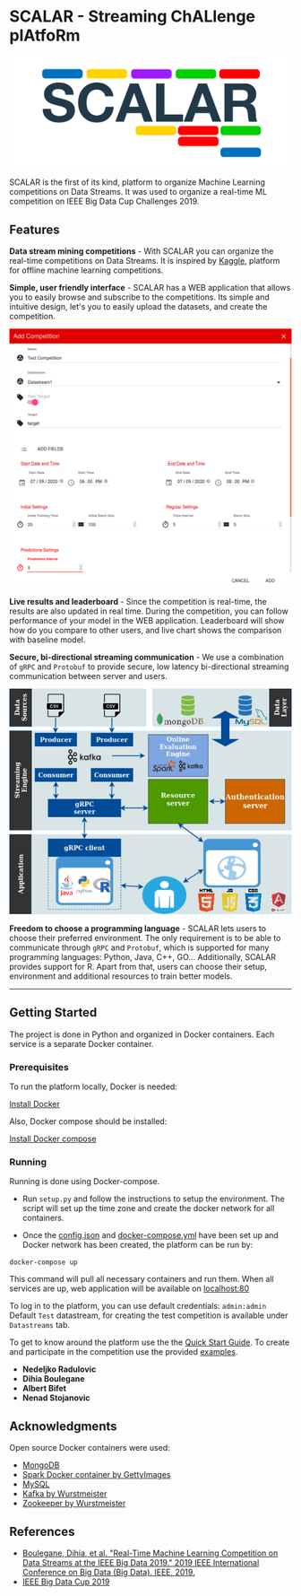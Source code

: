 # SCALAR - Streaming ChALlenge plAtfoRm
![Logo](./logo.PNG)


SCALAR is the first of its kind, platform to organize Machine Learning competitions on Data Streams.
It was used to organize a real-time ML competition on IEEE Big Data Cup Challenges 2019.

## Features

**Data stream mining competitions** - With SCALAR you can organize the real-time competitions on Data Streams. 
It is inspired by [Kaggle](https://www.kaggle.com/), platform for offline machine learning competitions.



**Simple, user friendly interface** - SCALAR has a WEB application that allows you to easily browse and 
subscribe to the competitions. Its simple and intuitive design, let's you to easily upload the datasets, and create the 
competition. 

![Dialog competition](./add_competition.png)

**Live results and leaderboard** - Since the competition is real-time, the results are also updated in real time. 
During the competition, you can follow performance of your model in the WEB application. Leaderboard will show how 
do you compare to other users, and live chart shows the comparison with baseline model.

**Secure, bi-directional streaming communication** - We use a combination of `gRPC` and `Protobuf` to provide secure, 
low latency bi-directional streaming communication between server and users.

![Architecture](./Architecture.png)

**Freedom to choose a programming language** - SCALAR lets users to choose their preferred environment. The only 
requirement is to be able to communicate through `gRPC` and `Protobuf`, which is supported for many programming 
languages: Python, Java, C++, GO... Additionally, SCALAR provides support for R. Apart from that, users can choose 
their setup, environment and additional resources to train better models.

**** 

## Getting Started

The project is done in Python and organized in Docker containers.
Each service is a separate Docker container.

### Prerequisites

To run the platform locally, Docker is needed:

[Install Docker](https://docs.docker.com/get-docker/)

Also, Docker compose should be installed:

[Install Docker compose](https://docs.docker.com/compose/install/)

### Running

Running is done using Docker-compose.

- Run ```setup.py``` and follow the instructions to setup the environment. The script will set up the 
time zone and create the docker network for all containers.

 - Once the [config.json](provider/my_application/config.json) and [docker-compose.yml](./docker-compose.yml) have been set up and Docker network has been created,
  the platform can be run by:

```
docker-compose up
```

This command will pull all necessary containers and run them.
When all services are up, web application will be available on [localhost:80](http://localhost:80)

To log in to the platform, you can use default credentials: `admin:admin`
Default `Test` datastream, for creating the test competition is available under `Datastreams` tab.


To get to know around the platform use the the [Quick Start Guide](./SCALAR_Quick_Start_Guide.pdf). 
To create and participate in the competition use the provided [examples](./example_data).
* **Nedeljko Radulovic**
* **Dihia Boulegane**
* **Albert Bifet**
* **Nenad Stojanovic**


## Acknowledgments

Open source Docker containers were used:
* [MongoDB](https://hub.docker.com/_/mongo)
* [Spark Docker container by GettyImages](https://hub.docker.com/r/gettyimages/spark)
* [MySQL](https://hub.docker.com/_/mysql)
* [Kafka by Wurstmeister](https://hub.docker.com/r/wurstmeister/kafka)
* [Zookeeper by Wurstmeister](https://hub.docker.com/r/wurstmeister/zookeeper)

## References

* [Boulegane, Dihia, et al. "Real-Time Machine Learning Competition on Data Streams at the IEEE Big Data 2019." 2019 IEEE International Conference on Big Data (Big Data). IEEE, 2019.](https://ieeexplore.ieee.org/abstract/document/9006357?casa_token=f0mJeR8-WfYAAAAA:yEt_Mix9dumrPpo64uPBbI0XI4Kvfim4Pkg5xNVVzXqK4AGToX0XcJPKgETkE1hs86Pcc0u5xYc)
* [IEEE Big Data Cup 2019](https://bigmine.github.io/real-time-ML-competition/index.html)


